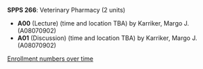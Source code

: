**SPPS 266**: Veterinary Pharmacy (2 units)

- **A00** (Lecture) (time and location TBA) by Karriker, Margo J. (A08070902)
- **A01** (Discussion) (time and location TBA) by Karriker, Margo J. (A08070902)

[Enrollment numbers over time](./SPPS266.tsv)
